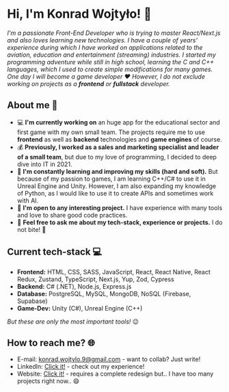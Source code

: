 # Hi, I'm Konrad Wojtyło! 👋

*I'm a passionate Front-End Developer who is trying to master React/Next.js and also loves learning new technologies. I have a couple of years' experience during which I have worked on applications related to the aviation, education and entertainment (streaming) industries. I started my programming adventure while still in high school, learning the C and C++ languages, which I used to create simple modifications for many games. One day I will become a game developer ❤️ However, I do not exclude working on projects as a **frontend** or **fullstack** developer.*

## About me 📖

- 💻 **I'm currently working on** an huge app for the educational sector and first game with my own small team. The projects require me to use **frontend** as well as **backend** technologies and **game engines** of course.
- 💰 **Previously, I worked as a sales and marketing specialist and leader of a small team**, but due to my love of programming, I decided to deep dive into IT in 2021.
- 🌱 **I'm constantly learning and improving my skills (hard and soft).** But because of my passion to games, I am learning C++/C# to use it in Unreal Engine and Unity. However, I am also expanding my knowledge of Python, as I would like to use it to create APIs and sometimes work with AI.
- 👯 **I'm open to any interesting project.** I have experience with many tools and love to share good code practices.
- 💬 **Feel free to ask me about my tech-stack, experience or projects.** I do not bite! 🤭

## Current tech-stack 💻

- **Frontend:** HTML, CSS, SASS, JavaScript, React, React Native, React Redux, Zustand, TypeScript, Next.js, Yup, Zod, Cypress
- **Backend:** C# (.NET), Node.js, Express.js
- **Database:** PostgreSQL, MySQL, MongoDB, NoSQL (Firebase, Supabase)
- **Game-Dev:** Unity (C#), Unreal Engine (C++)

*But these are only the most important tools!* 😉

## How to reach me? 🌐

- E-mail: konrad.wojtylo.9@gmail.com - want to collab? Just write!
- LinkedIn: [Click it!](https://www.linkedin.com/in/konrad-wojtylo/) - check out my experience!
- Website: [Click it!](https://konrad-wojtylo.com/) - requires a complete redesign but.. I have too many projects right now.. 😄

<!--
**Anathretic/Anathretic** is a ✨ _special_ ✨ repository because its `README.md` (this file) appears on your GitHub profile.

Here are some ideas to get you started:

- 🔭 I’m currently working on ...
- 🌱 I’m currently learning ...
- 👯 I’m looking to collaborate on ...
- 🤔 I’m looking for help with ...
- 💬 Ask me about ...
- 📫 How to reach me: ...
- 😄 Pronouns: ...
- ⚡ Fun fact: ...
-->
